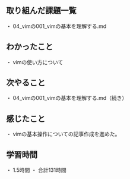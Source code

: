## 取り組んだ課題一覧
・ 04_vimの001_vimの基本を理解する.md
## わかったこと
・ vimの使い方について
## 次やること
・ 04_vimの001_vimの基本を理解する.md（続き）
## 感じたこと
・ vimの基本操作についての記事作成を進めた。
## 学習時間
・ 1.5時間
・ 合計131時間

